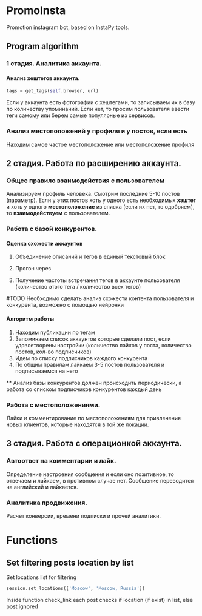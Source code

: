 # PromoInsta
Promotion instagram bot, based on InstaPy tools.

## Program algorithm

### 1 стадия. Аналитика аккаунта.

#### Анализ хештегов аккаунта.

```python
tags = get_tags(self.browser, url)
```

Если у аккаунта есть фотографии с хештегами, то записываем их в базу по количеству упоминаний.
Если нет, то просим пользователя ввести теги самому или берем самые популярные из сервисов.

### Анализ местоположений у профиля и у постов, если есть
Находим самое частое местоположение или местоположение профиля

## 2 стадия. Работа по расширению аккаунта.

### Общее правило взаимодействия с пользователем

Анализируем профиль человека.
Смотрим последние 5-10 постов (параметр).
Если у этих постов хоть у одного есть необходимых **хэштег** и хоть у одного **местоположение** из списка (если их нет, то одобряем), то **взаимодействуем** с пользователем.


### Работа с базой конкурентов.

#### Оценка схожести аккаунтов

1. Объединение описаний и тегов в единый текстовый блок
2. Прогон через 

1. Получение частоты встречания тегов в аккаунте пользователя (количество этого тега / количество всех тегов)

#TODO Необходимо сделать анализ схожести контента пользователя и конкурента, возможно с помощью нейронки

#### Алгоритм работы

1. Находим публикации по тегам
2. Запоминаем список аккаунтов которые сделали пост, если удовлетворены настройки (количество лайков у поста, количество постов, кол-во подписчиков)
3. Идем по списку подписчиков каждого конкурента
4. По общим правилам лайкаем 3-5 постов пользователя и подписываемся на него

** Анализ базы конкурентов должен происходить периодически, а работа со списком подписчиков конкурентов каждый день

### Работа с местоположениями.

Лайки и комментирование по местоположениям для привлечения новых клиентов, которые находятся в той же локации.

## 3 стадия. Работа с операционкой аккаунта.

### Автоответ на комментарии и лайк.
Определение настроения сообщения и если оно позитивное, то отвечаем и лайкаем, в противном случае нет.
Сообщение переводится на английский и лайкается.

### Аналитика продвижения.
Расчет конверсии, времени подписки и прочей аналитики.

# Functions

## Set filtering posts location by list
Set locations list for filtering

```python
session.set_locations(['Moscow', 'Moscow, Russia'])
```

Inside function check_link each post checks if location (if exist) in list, else post ignored